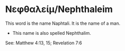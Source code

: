 # Νεφθαλείμ/Nephthaleim
This word is the name Naphtali. It is the name of a man.

* This name is also spelled Nephthalim.

See: Matthew 4:13, 15; Revelation 7:6
